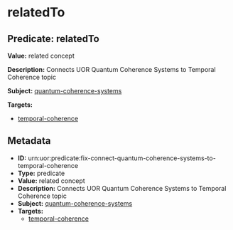 # relatedTo

## Predicate: relatedTo

**Value:** related concept

**Description:** Connects UOR Quantum Coherence Systems to Temporal Coherence topic

**Subject:** [quantum-coherence-systems](../Concepts/quantum-coherence-systems.md)

**Targets:**

- [temporal-coherence](../Concepts/temporal-coherence.md)

## Metadata

- **ID:** urn:uor:predicate:fix-connect-quantum-coherence-systems-to-temporal-coherence
- **Type:** predicate
- **Value:** related concept
- **Description:** Connects UOR Quantum Coherence Systems to Temporal Coherence topic
- **Subject:** [quantum-coherence-systems](../Concepts/quantum-coherence-systems.md)
- **Targets:**
  - [temporal-coherence](../Concepts/temporal-coherence.md)

